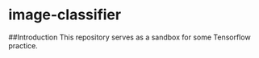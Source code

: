 # image-classifier

##Introduction
This repository serves as a sandbox for some Tensorflow practice.
